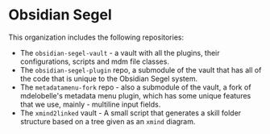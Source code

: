 # Obsidian Segel

This organization includes the following repositories:

- The `obsidian-segel-vault` - a vault with all the plugins, their configurations, scripts and mdm file classes.
- The `obsidian-segel-plugin` repo, a submodule of the vault that has all of the code that is unique to the Obsidian Segel system.
- The `metadatamenu-fork` repo - also a submodule of the vault, a fork of mdelobelle's metadata menu plugin, which has some unique features that we use, mainly - multiline input fields.
- The `xmind2linked` vault - A small script that generates a skill folder structure based on a tree given as an `xmind` diagram.
